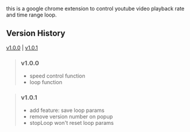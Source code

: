 this is a google chrome extension to control youtube video playback rate and time range loop.

## Version History

[v1.0.0](#v100) | [v1.0.1](#v101)

> ### v1.0.0
> - speed control function
> - loop function

> ### v1.0.1
> - add feature: save loop params
> - remove version number on popup
> - stopLoop won't reset loop params